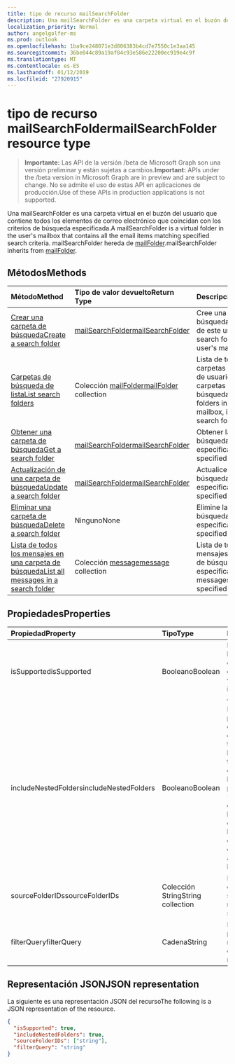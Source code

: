 ```yaml
---
title: tipo de recurso mailSearchFolder
description: Una mailSearchFolder es una carpeta virtual en el buzón del usuario que contiene todos los elementos de correo electrónico que coincidan con los criterios de búsqueda especificada. mailSearchFolder hereda de mailFolder.
localization_priority: Normal
author: angelgolfer-ms
ms.prod: outlook
ms.openlocfilehash: 1ba9ce248071e3d806383b4cd7e7550c1e3aa145
ms.sourcegitcommit: 36be044c89a19af84c93e586e22200ec919e4c9f
ms.translationtype: MT
ms.contentlocale: es-ES
ms.lasthandoff: 01/12/2019
ms.locfileid: "27920915"
---
```

# <a name="mailsearchfolder-resource-type"></a><span data-ttu-id="af09f-104">tipo de recurso mailSearchFolder</span><span class="sxs-lookup"><span data-stu-id="af09f-104">mailSearchFolder resource type</span></span>

> <span data-ttu-id="af09f-105">**Importante:** Las API de la versión /beta de Microsoft Graph son una versión preliminar y están sujetas a cambios.</span><span class="sxs-lookup"><span data-stu-id="af09f-105">**Important:** APIs under the /beta version in Microsoft Graph are in preview and are subject to change.</span></span> <span data-ttu-id="af09f-106">No se admite el uso de estas API en aplicaciones de producción.</span><span class="sxs-lookup"><span data-stu-id="af09f-106">Use of these APIs in production applications is not supported.</span></span>

<span data-ttu-id="af09f-107">Una mailSearchFolder es una carpeta virtual en el buzón del usuario que contiene todos los elementos de correo electrónico que coincidan con los criterios de búsqueda especificada.</span><span class="sxs-lookup"><span data-stu-id="af09f-107">A mailSearchFolder is a virtual folder in the user's mailbox that contains all the email items matching specified search criteria.</span></span> <span data-ttu-id="af09f-108">mailSearchFolder hereda de [mailFolder](mailfolder.md).</span><span class="sxs-lookup"><span data-stu-id="af09f-108">mailSearchFolder inherits from [mailFolder](mailfolder.md).</span></span>

## <a name="methods"></a><span data-ttu-id="af09f-109">Métodos</span><span class="sxs-lookup"><span data-stu-id="af09f-109">Methods</span></span>

| <span data-ttu-id="af09f-110">Método</span><span class="sxs-lookup"><span data-stu-id="af09f-110">Method</span></span> | <span data-ttu-id="af09f-111">Tipo de valor devuelto</span><span class="sxs-lookup"><span data-stu-id="af09f-111">Return Type</span></span>  | <span data-ttu-id="af09f-112">Descripción</span><span class="sxs-lookup"><span data-stu-id="af09f-112">Description</span></span> |
|:---------------|:--------|:----------|
| [<span data-ttu-id="af09f-113">Crear una carpeta de búsqueda</span><span class="sxs-lookup"><span data-stu-id="af09f-113">Create a search folder</span></span>](../api/mailsearchfolder-post.md) | [<span data-ttu-id="af09f-114">mailSearchFolder</span><span class="sxs-lookup"><span data-stu-id="af09f-114">mailSearchFolder</span></span>](mailsearchfolder.md) | <span data-ttu-id="af09f-115">Cree una carpeta de búsqueda en el buzón de este usuario.</span><span class="sxs-lookup"><span data-stu-id="af09f-115">Create a search folder in this user's mailbox.</span></span> |
| [<span data-ttu-id="af09f-116">Carpetas de búsqueda de lista</span><span class="sxs-lookup"><span data-stu-id="af09f-116">List search folders</span></span>](../api/mailfolder-list-childfolders.md) | <span data-ttu-id="af09f-117">Colección [mailFolder](mailfolder.md)</span><span class="sxs-lookup"><span data-stu-id="af09f-117">[mailFolder](mailfolder.md) collection</span></span> | <span data-ttu-id="af09f-118">Lista de todas las carpetas de este buzón de usuario, incluidas las carpetas de búsqueda.</span><span class="sxs-lookup"><span data-stu-id="af09f-118">List all the folders in this user's mailbox, including search folders.</span></span> |
| [<span data-ttu-id="af09f-119">Obtener una carpeta de búsqueda</span><span class="sxs-lookup"><span data-stu-id="af09f-119">Get a search folder</span></span>](../api/mailfolder-get.md) | [<span data-ttu-id="af09f-120">mailSearchFolder</span><span class="sxs-lookup"><span data-stu-id="af09f-120">mailSearchFolder</span></span>](mailsearchfolder.md) | <span data-ttu-id="af09f-121">Obtener la carpeta de búsqueda especificada.</span><span class="sxs-lookup"><span data-stu-id="af09f-121">Get the specified search folder.</span></span> |
| [<span data-ttu-id="af09f-122">Actualización de una carpeta de búsqueda</span><span class="sxs-lookup"><span data-stu-id="af09f-122">Update a search folder</span></span>](../api/mailsearchfolder-update.md) | [<span data-ttu-id="af09f-123">mailSearchFolder</span><span class="sxs-lookup"><span data-stu-id="af09f-123">mailSearchFolder</span></span>](mailsearchfolder.md) | <span data-ttu-id="af09f-124">Actualice la carpeta de búsqueda especificada.</span><span class="sxs-lookup"><span data-stu-id="af09f-124">Update the specified search folder.</span></span> |
| [<span data-ttu-id="af09f-125">Eliminar una carpeta de búsqueda</span><span class="sxs-lookup"><span data-stu-id="af09f-125">Delete a search folder</span></span>](../api/mailfolder-delete.md) | <span data-ttu-id="af09f-126">Ninguno</span><span class="sxs-lookup"><span data-stu-id="af09f-126">None</span></span> | <span data-ttu-id="af09f-127">Elimine la carpeta de búsqueda especificada.</span><span class="sxs-lookup"><span data-stu-id="af09f-127">Delete the specified search folder.</span></span> |
| [<span data-ttu-id="af09f-128">Lista de todos los mensajes en una carpeta de búsqueda</span><span class="sxs-lookup"><span data-stu-id="af09f-128">List all messages in a search folder</span></span>](../api/mailfolder-list-messages.md) | <span data-ttu-id="af09f-129">Colección [message](message.md)</span><span class="sxs-lookup"><span data-stu-id="af09f-129">[message](message.md) collection</span></span> | <span data-ttu-id="af09f-130">Lista de todos los mensajes en la carpeta de búsqueda especificada.</span><span class="sxs-lookup"><span data-stu-id="af09f-130">List all the messages in the specified search folder.</span></span> |

## <a name="properties"></a><span data-ttu-id="af09f-131">Propiedades</span><span class="sxs-lookup"><span data-stu-id="af09f-131">Properties</span></span>

| <span data-ttu-id="af09f-132">Propiedad</span><span class="sxs-lookup"><span data-stu-id="af09f-132">Property</span></span> | <span data-ttu-id="af09f-133">Tipo</span><span class="sxs-lookup"><span data-stu-id="af09f-133">Type</span></span> | <span data-ttu-id="af09f-134">Descripción</span><span class="sxs-lookup"><span data-stu-id="af09f-134">Description</span></span> |
|:---------------|:--------|:----------|
| <span data-ttu-id="af09f-135">isSupported</span><span class="sxs-lookup"><span data-stu-id="af09f-135">isSupported</span></span> | <span data-ttu-id="af09f-136">Booleano</span><span class="sxs-lookup"><span data-stu-id="af09f-136">Boolean</span></span> | <span data-ttu-id="af09f-137">Indica si una carpeta de búsqueda se puede editar mediante la API de REST.</span><span class="sxs-lookup"><span data-stu-id="af09f-137">Indicates whether a search folder is editable using REST APIs.</span></span> |
| <span data-ttu-id="af09f-138">includeNestedFolders</span><span class="sxs-lookup"><span data-stu-id="af09f-138">includeNestedFolders</span></span> | <span data-ttu-id="af09f-139">Booleano</span><span class="sxs-lookup"><span data-stu-id="af09f-139">Boolean</span></span> | <span data-ttu-id="af09f-140">Indica cómo se debe pasar por la jerarquía de carpetas de buzón de correo.</span><span class="sxs-lookup"><span data-stu-id="af09f-140">Indicates how the mailbox folder hierarchy should be traversed.</span></span> <span data-ttu-id="af09f-141">`true`significa que debe ser una búsqueda en profundidad mientras `false` significa que se debe realizar una búsqueda no exhaustivos en su lugar.</span><span class="sxs-lookup"><span data-stu-id="af09f-141">`true` means that a deep search should be done while `false` means a shallow search should be done instead.</span></span> |
| <span data-ttu-id="af09f-142">sourceFolderIDs</span><span class="sxs-lookup"><span data-stu-id="af09f-142">sourceFolderIDs</span></span> | <span data-ttu-id="af09f-143">Colección String</span><span class="sxs-lookup"><span data-stu-id="af09f-143">String collection</span></span> | <span data-ttu-id="af09f-144">Las carpetas de buzón de correo que deben ser extraídas.</span><span class="sxs-lookup"><span data-stu-id="af09f-144">The mailbox folders that should be mined.</span></span> |
| <span data-ttu-id="af09f-145">filterQuery</span><span class="sxs-lookup"><span data-stu-id="af09f-145">filterQuery</span></span> | <span data-ttu-id="af09f-146">Cadena</span><span class="sxs-lookup"><span data-stu-id="af09f-146">String</span></span> | <span data-ttu-id="af09f-147">La consulta de OData para filtrar los mensajes.</span><span class="sxs-lookup"><span data-stu-id="af09f-147">The OData query to filter the messages.</span></span> |

## <a name="json-representation"></a><span data-ttu-id="af09f-148">Representación JSON</span><span class="sxs-lookup"><span data-stu-id="af09f-148">JSON representation</span></span>

<span data-ttu-id="af09f-149">La siguiente es una representación JSON del recurso</span><span class="sxs-lookup"><span data-stu-id="af09f-149">The following is a JSON representation of the resource.</span></span>

<!-- {
  "blockType": "resource",
  "@odata.type": "microsoft.graph.mailSearchFolder"
}-->

```json
{
  "isSupported": true,
  "includeNestedFolders": true,
  "sourceFolderIDs": ["string"],
  "filterQuery": "string"
}

```

<!-- uuid: 8fcb5dbc-d5aa-4681-8e31-b001d5168d79
2018-01-23 14:57:30 UTC -->
<!-- {
  "type": "#page.annotation",
  "description": "mailSearchFolder resource",
  "keywords": "",
  "section": "documentation",
  "tocPath": ""
}-->
